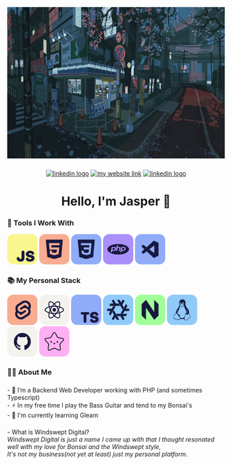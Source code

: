 <div align="center">
  <img height="350" src="images/japan-banner.gif"  />
</div>

###

<div align="center">
  <a href="https://www.linkedin.com/in/jasper-at-windswept"><img src="https://img.shields.io/static/v1?message=LinkedIn&logo=linkedin&label=&color=0077B5&logoColor=white&labelColor=&style=for-the-badge" height="28" alt="linkedin logo"  /></a>
  <a href="https://docs.windswept.digital"><img src="https://img.shields.io/static/v1?message=Website&label=&color=37996B&logoColor=white&labelColor=&style=for-the-badge" height="28" alt="my website link"  /></a>
  <a href="https://dev.to/jasper-at-windswept"><img src="https://img.shields.io/static/v1?message=Blog&logo=dev.to&label=&color=818CF8&logoColor=white&labelColor=&style=for-the-badge" height="28" alt="linkedin logo"  /></a>
</div>

###

<h1 align="center">Hello, I'm Jasper 👋</h1>

###

<h3 align="left">🧰 Tools I Work With</h3>

<div>
  <img src="https://github.com/Nighty3098/DevIcons/blob/main/badges/badges_javascript.png?raw=true" width=70>
  <img src="https://github.com/Nighty3098/DevIcons/blob/main/badges/badges_html.png?raw=true" width=70>
  <img src="https://github.com/Nighty3098/DevIcons/blob/main/badges/badges_css.png?raw=true" width=70>
  <img src="https://github.com/Nighty3098/DevIcons/blob/main/badges/badges_php.png?raw=true" width=70>
  <img src="https://github.com/Nighty3098/DevIcons/blob/main/badges/badges_vscode.png?raw=true" width=70>
</div>

###

<h3 align="left">📚 My Personal Stack</h3>

<div>
  <img src="https://github.com/Nighty3098/DevIcons/blob/main/badges/badges_svelte.png?raw=true" width=70>
  <img src="https://github.com/Nighty3098/DevIcons/blob/main/badges/badges_react.png?raw=true" width=70>
  <img src="https://github.com/Nighty3098/DevIcons/blob/main/badges/badges_typescript.png?raw=true" width=70>
  <img src="https://github.com/Nighty3098/DevIcons/blob/main/badges/badges_nix.png?raw=true" width=70>
  <img src="https://github.com/Nighty3098/DevIcons/blob/main/badges/badges_nvim.png?raw=true" width=70>
  <img src="https://github.com/Nighty3098/DevIcons/blob/main/badges/badges_linux.png?raw=true" width=70>
  <img src="https://github.com/Nighty3098/DevIcons/blob/main/badges/badges_git.png?raw=true" width=70>
  <img src="https://github.com/Nighty3098/DevIcons/blob/main/badges/badges_gleam.png?raw=true" width=70>
</div>

###

<h3 align="left">👩‍💻  About Me</h3>

###

<p align="left">- 🔭 I’m a Backend Web Developer working with PHP (and sometimes Typescript)<br>- ⚡ In my free time I play the Bass Guitar and tend to my Bonsai's<br>- 📗 I'm currently learning Gleam</p>

###

<p align="left">- What is Windswept Digital?<br><i>Windswept Digital is just a name I came up with that I thought resonated well with my love for Bonsai and the Windswept style, <br>It's not my business(not yet at least) just my personal platform.</i></p>

